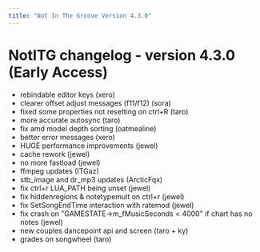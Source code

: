 ```yaml
---
title: "Not In The Groove Version 4.3.0"
---
```


NotITG changelog - version 4.3.0 (Early Access)
================================

- rebindable editor keys (xero)
- clearer offset adjust messages (f11/f12) (sora)
- fixed some properties not resetting on ctrl+R (taro)
- more accurate autosync (taro)
- fix amd model depth sorting (oatmealine)
- better error messages (xero)
- HUGE performance improvements (jewel)
- cache rework (jewel)
- no more fastload (jewel)
- ffmpeg updates (ITGaz)
- stb_image and dr_mp3 updates (ArcticFqx)
- fix ctrl+r LUA_PATH being unset (jewel)
- fix hiddenregions & notetypemult on ctrl+r (jewel)
- fix SetSongEndTime interaction with ratemod (jewel)
- fix crash on "GAMESTATE->m_fMusicSeconds < 4000" if chart has no notes (jewel)
- new couples dancepoint api and screen (taro + ky)
- grades on songwheel (taro)
